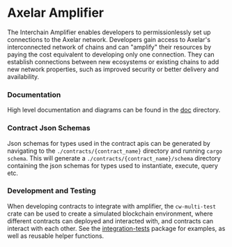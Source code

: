 # Axelar Amplifier

The Interchain Amplifier enables developers to permissionlessly set up connections to the Axelar network. Developers gain access to Axelar's interconnected network of chains and can "amplify" their resources by paying the cost equivalent to developing only one connection. They can establish connections between new ecosystems or existing chains to add new network properties, such as improved security or better delivery and availability.

### Documentation

High level documentation and diagrams can be found in the [doc](doc/README.md) directory.

### Contract Json Schemas
Json schemas for types used in the contract apis can be generated by navigating to the `./contracts/{contract_name}` directory and running `cargo schema`. This will generate a `./contracts/{contract_name}/schema` directory containing the json schemas for types used to instantiate, execute, query etc.


### Development and Testing

When developing contracts to integrate with amplifier, the `cw-multi-test` crate can be used to create a simulated blockchain environment, where different contracts can deployed and interacted with, and contracts can interact with each other. See the [integration-tests](integration-tests) package for examples, as well as reusable helper functions.
